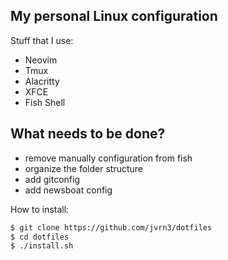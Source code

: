 My personal Linux configuration
-------------------------------
Stuff that I use:
- Neovim
- Tmux
- Alacritty
- XFCE
- Fish Shell

What needs to be done?
----------------------
- remove manually configuration from fish
- organize the folder structure
- add gitconfig
- add newsboat config


How to install:
```bash
$ git clone https://github.com/jvrn3/dotfiles
$ cd dotfiles
$ ./install.sh
```
